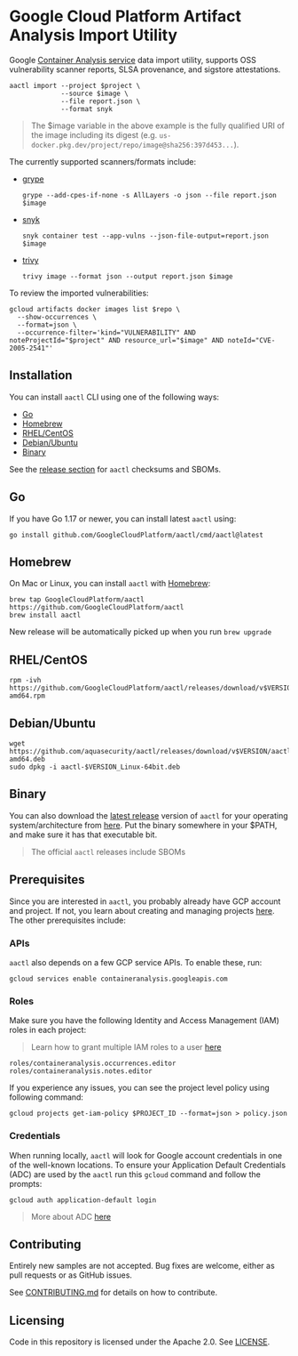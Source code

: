 # Google Cloud Platform Artifact Analysis Import Utility

Google [Container Analysis service](https://cloud.google.com/container-analysis/docs/container-analysis) data import utility, supports OSS vulnerability scanner reports, SLSA provenance, and sigstore attestations.

```shell
aactl import --project $project \
             --source $image \
             --file report.json \
             --format snyk
```

> The $image variable in the above example is the fully qualified URI of the image including its digest (e.g. `us-docker.pkg.dev/project/repo/image@sha256:397d453...`).

The currently supported scanners/formats include:

* [grype](https://github.com/anchore/grype)

  `grype --add-cpes-if-none -s AllLayers -o json --file report.json $image`

* [snyk](https://github.com/snyk/cli)

  `snyk container test --app-vulns --json-file-output=report.json $image`

* [trivy](https://github.com/aquasecurity/trivy)

  `trivy image --format json --output report.json $image`

To review the imported vulnerabilities:

```shell
gcloud artifacts docker images list $repo \
  --show-occurrences \
  --format=json \
  --occurrence-filter='kind="VULNERABILITY" AND noteProjectId="$project" AND resource_url="$image" AND noteId="CVE-2005-2541"'
```

## Installation 

You can install `aactl` CLI using one of the following ways:

* [Go](#go)
* [Homebrew](#homebrew)
* [RHEL/CentOS](#rhelcentos)
* [Debian/Ubuntu](#debianubuntu)
* [Binary](#binary)

See the [release section](https://github.com/GoogleCloudPlatform/aactl/releases/latest) for `aactl` checksums and SBOMs.

## Go

If you have Go 1.17 or newer, you can install latest `aactl` using:

```shell
go install github.com/GoogleCloudPlatform/aactl/cmd/aactl@latest
```

## Homebrew

On Mac or Linux, you can install `aactl` with [Homebrew](https://brew.sh/):

```shell
brew tap GoogleCloudPlatform/aactl https://github.com/GoogleCloudPlatform/aactl
brew install aactl
```

New release will be automatically picked up when you run `brew upgrade`


## RHEL/CentOS

```shell
rpm -ivh https://github.com/GoogleCloudPlatform/aactl/releases/download/v$VERSION/aactl-$VERSION_Linux-amd64.rpm
```

## Debian/Ubuntu

```shell
wget https://github.com/aquasecurity/aactl/releases/download/v$VERSION/aactl-$VERSION_Linux-amd64.deb
sudo dpkg -i aactl-$VERSION_Linux-64bit.deb
```

## Binary 

You can also download the [latest release](https://github.com/GoogleCloudPlatform/aactl/releases/latest) version of `aactl` for your operating system/architecture from [here](https://github.com/GoogleCloudPlatform/aactl/releases/latest). Put the binary somewhere in your $PATH, and make sure it has that executable bit.

> The official `aactl` releases include SBOMs

## Prerequisites 

Since you are interested in `aactl`, you probably already have GCP account and project. If not, you learn about creating and managing projects [here](https://cloud.google.com/resource-manager/docs/creating-managing-projects). The other prerequisites include:

### APIs

`aactl` also depends on a few GCP service APIs. To enable these, run:

```shell
gcloud services enable containeranalysis.googleapis.com
```

### Roles

Make sure you have the following Identity and Access Management (IAM) roles in each project: 

> Learn how to grant multiple IAM roles to a user [here](https://cloud.google.com/iam/docs/granting-changing-revoking-access#multiple-roles)

```shell
roles/containeranalysis.occurrences.editor
roles/containeranalysis.notes.editor
```

If you experience any issues, you can see the project level policy using following command:

```shell
gcloud projects get-iam-policy $PROJECT_ID --format=json > policy.json
```

### Credentials

When running locally, `aactl` will look for Google account credentials in one of the well-known locations. To ensure your Application Default Credentials (ADC) are used by the `aactl` run this `gcloud` command and follow the prompts:

```shell
gcloud auth application-default login
```

> More about ADC [here](https://cloud.google.com/docs/authentication/provide-credentials-adc)

## Contributing

Entirely new samples are not accepted. Bug fixes are welcome, either as pull
requests or as GitHub issues.

See [CONTRIBUTING.md](CONTRIBUTING.md) for details on how to contribute.

## Licensing

Code in this repository is licensed under the Apache 2.0. See [LICENSE](LICENSE).
